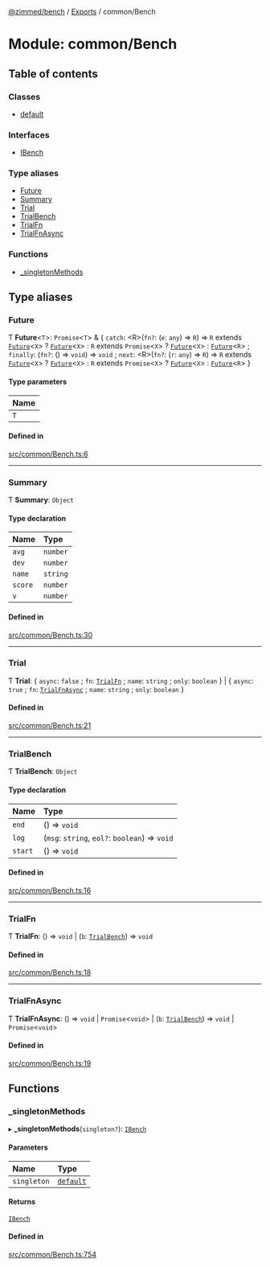 [@zimmed/bench](../README.md) / [Exports](../modules.md) / common/Bench

# Module: common/Bench

## Table of contents

### Classes

- [default](../classes/common_Bench.default.md)

### Interfaces

- [IBench](../interfaces/common_Bench.IBench.md)

### Type aliases

- [Future](common_Bench.md#future)
- [Summary](common_Bench.md#summary)
- [Trial](common_Bench.md#trial)
- [TrialBench](common_Bench.md#trialbench)
- [TrialFn](common_Bench.md#trialfn)
- [TrialFnAsync](common_Bench.md#trialfnasync)

### Functions

- [\_singletonMethods](common_Bench.md#_singletonmethods)

## Type aliases

### Future

Ƭ **Future**<`T`\>: `Promise`<`T`\> & { `catch`: <R\>(`fn?`: (`e`: `any`) => `R`) => `R` extends [`Future`](common_Bench.md#future)<`X`\> ? [`Future`](common_Bench.md#future)<`X`\> : `R` extends `Promise`<`X`\> ? [`Future`](common_Bench.md#future)<`X`\> : [`Future`](common_Bench.md#future)<`R`\> ; `finally`: (`fn?`: () => `void`) => `void` ; `next`: <R\>(`fn?`: (`r`: `any`) => `R`) => `R` extends [`Future`](common_Bench.md#future)<`X`\> ? [`Future`](common_Bench.md#future)<`X`\> : `R` extends `Promise`<`X`\> ? [`Future`](common_Bench.md#future)<`X`\> : [`Future`](common_Bench.md#future)<`R`\>  }

#### Type parameters

| Name |
| :------ |
| `T` |

#### Defined in

[src/common/Bench.ts:6](https://github.com/zimmed/bench/blob/62f264e/src/common/Bench.ts#L6)

___

### Summary

Ƭ **Summary**: `Object`

#### Type declaration

| Name | Type |
| :------ | :------ |
| `avg` | `number` |
| `dev` | `number` |
| `name` | `string` |
| `score` | `number` |
| `v` | `number` |

#### Defined in

[src/common/Bench.ts:30](https://github.com/zimmed/bench/blob/62f264e/src/common/Bench.ts#L30)

___

### Trial

Ƭ **Trial**: { `async`: ``false`` ; `fn`: [`TrialFn`](common_Bench.md#trialfn) ; `name`: `string` ; `only`: `boolean`  } \| { `async`: ``true`` ; `fn`: [`TrialFnAsync`](common_Bench.md#trialfnasync) ; `name`: `string` ; `only`: `boolean`  }

#### Defined in

[src/common/Bench.ts:21](https://github.com/zimmed/bench/blob/62f264e/src/common/Bench.ts#L21)

___

### TrialBench

Ƭ **TrialBench**: `Object`

#### Type declaration

| Name | Type |
| :------ | :------ |
| `end` | () => `void` |
| `log` | (`msg`: `string`, `eol?`: `boolean`) => `void` |
| `start` | () => `void` |

#### Defined in

[src/common/Bench.ts:16](https://github.com/zimmed/bench/blob/62f264e/src/common/Bench.ts#L16)

___

### TrialFn

Ƭ **TrialFn**: () => `void` \| (`b`: [`TrialBench`](common_Bench.md#trialbench)) => `void`

#### Defined in

[src/common/Bench.ts:18](https://github.com/zimmed/bench/blob/62f264e/src/common/Bench.ts#L18)

___

### TrialFnAsync

Ƭ **TrialFnAsync**: () => `void` \| `Promise`<`void`\> \| (`b`: [`TrialBench`](common_Bench.md#trialbench)) => `void` \| `Promise`<`void`\>

#### Defined in

[src/common/Bench.ts:19](https://github.com/zimmed/bench/blob/62f264e/src/common/Bench.ts#L19)

## Functions

### \_singletonMethods

▸ **_singletonMethods**(`singleton?`): [`IBench`](../interfaces/common_Bench.IBench.md)

#### Parameters

| Name | Type |
| :------ | :------ |
| `singleton` | [`default`](../classes/common_Bench.default.md) |

#### Returns

[`IBench`](../interfaces/common_Bench.IBench.md)

#### Defined in

[src/common/Bench.ts:754](https://github.com/zimmed/bench/blob/62f264e/src/common/Bench.ts#L754)
